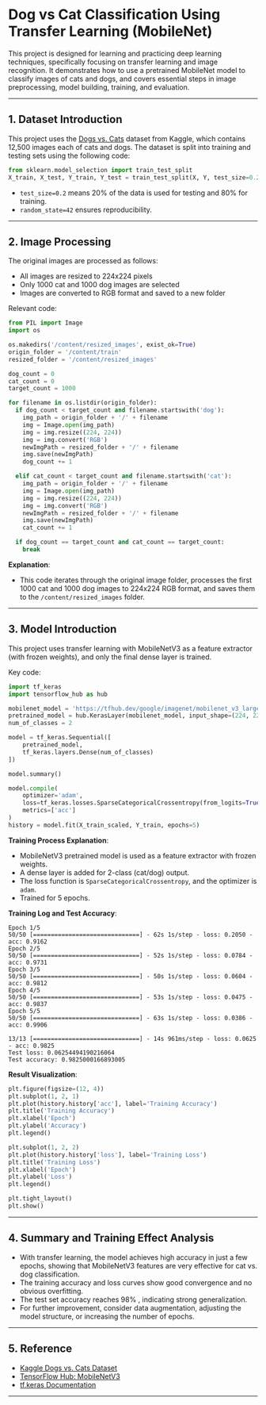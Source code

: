 # Dog vs Cat Classification Using Transfer Learning (MobileNet)

This project is designed for learning and practicing deep learning techniques, specifically focusing on transfer learning and image recognition. It demonstrates how to use a pretrained MobileNet model to classify images of cats and dogs, and covers essential steps in image preprocessing, model building, training, and evaluation.

---


## 1. Dataset Introduction

This project uses the [Dogs vs. Cats](https://www.kaggle.com/c/dogs-vs-cats) dataset from Kaggle, which contains 12,500 images each of cats and dogs. The dataset is split into training and testing sets using the following code:

```python
from sklearn.model_selection import train_test_split
X_train, X_test, Y_train, Y_test = train_test_split(X, Y, test_size=0.2, random_state=42)
```

- `test_size=0.2` means 20% of the data is used for testing and 80% for training.
- `random_state=42` ensures reproducibility.

---


## 2. Image Processing

The original images are processed as follows:

- All images are resized to 224x224 pixels
- Only 1000 cat and 1000 dog images are selected
- Images are converted to RGB format and saved to a new folder

Relevant code:

```python
from PIL import Image
import os

os.makedirs('/content/resized_images', exist_ok=True)
origin_folder = '/content/train'
resized_folder = '/content/resized_images'

dog_count = 0
cat_count = 0
target_count = 1000

for filename in os.listdir(origin_folder):
  if dog_count < target_count and filename.startswith('dog'):
    img_path = origin_folder + '/' + filename
    img = Image.open(img_path)
    img = img.resize((224, 224))
    img = img.convert('RGB')
    newImgPath = resized_folder + '/' + filename
    img.save(newImgPath)
    dog_count += 1

  elif cat_count < target_count and filename.startswith('cat'):
    img_path = origin_folder + '/' + filename
    img = Image.open(img_path)
    img = img.resize((224, 224))
    img = img.convert('RGB')
    newImgPath = resized_folder + '/' + filename
    img.save(newImgPath)
    cat_count += 1

  if dog_count == target_count and cat_count == target_count:
    break
```


**Explanation**:  
- This code iterates through the original image folder, processes the first 1000 cat and 1000 dog images to 224x224 RGB format, and saves them to the `/content/resized_images` folder.

---


## 3. Model Introduction

This project uses transfer learning with MobileNetV3 as a feature extractor (with frozen weights), and only the final dense layer is trained.

Key code:

```python
import tf_keras
import tensorflow_hub as hub

mobilenet_model = 'https://tfhub.dev/google/imagenet/mobilenet_v3_large_100_224/feature_vector/5'
pretrained_model = hub.KerasLayer(mobilenet_model, input_shape=(224, 224, 3), trainable=False)
num_of_classes = 2

model = tf_keras.Sequential([
    pretrained_model,
    tf_keras.layers.Dense(num_of_classes)
])

model.summary()

model.compile(
    optimizer='adam',
    loss=tf_keras.losses.SparseCategoricalCrossentropy(from_logits=True),
    metrics=['acc']
)
history = model.fit(X_train_scaled, Y_train, epochs=5)
```


**Training Process Explanation**:  
- MobileNetV3 pretrained model is used as a feature extractor with frozen weights.
- A dense layer is added for 2-class (cat/dog) output.
- The loss function is `SparseCategoricalCrossentropy`, and the optimizer is `adam`.
- Trained for 5 epochs.

**Training Log and Test Accuracy**:

```
Epoch 1/5
50/50 [==============================] - 62s 1s/step - loss: 0.2050 - acc: 0.9162
Epoch 2/5
50/50 [==============================] - 52s 1s/step - loss: 0.0784 - acc: 0.9731
Epoch 3/5
50/50 [==============================] - 50s 1s/step - loss: 0.0604 - acc: 0.9812
Epoch 4/5
50/50 [==============================] - 53s 1s/step - loss: 0.0475 - acc: 0.9837
Epoch 5/5
50/50 [==============================] - 63s 1s/step - loss: 0.0386 - acc: 0.9906

13/13 [==============================] - 14s 961ms/step - loss: 0.0625 - acc: 0.9825
Test loss: 0.06254494190216064
Test accuracy: 0.9825000166893005
```

**Result Visualization**:

```python
plt.figure(figsize=(12, 4))
plt.subplot(1, 2, 1)
plt.plot(history.history['acc'], label='Training Accuracy')
plt.title('Training Accuracy')
plt.xlabel('Epoch')
plt.ylabel('Accuracy')
plt.legend()

plt.subplot(1, 2, 2)
plt.plot(history.history['loss'], label='Training Loss')
plt.title('Training Loss')
plt.xlabel('Epoch')
plt.ylabel('Loss')
plt.legend()

plt.tight_layout()
plt.show()
```

---


## 4. Summary and Training Effect Analysis

- With transfer learning, the model achieves high accuracy in just a few epochs, showing that MobileNetV3 features are very effective for cat vs. dog classification.
- The training accuracy and loss curves show good convergence and no obvious overfitting.
- The test set accuracy reaches 98% , indicating strong generalization.
- For further improvement, consider data augmentation, adjusting the model structure, or increasing the number of epochs.

---


## 5. Reference

- [Kaggle Dogs vs. Cats Dataset](https://www.kaggle.com/c/dogs-vs-cats)
- [TensorFlow Hub: MobileNetV3](https://tfhub.dev/google/imagenet/mobilenet_v3_large_100_224/feature_vector/5)
- [tf.keras Documentation](https://www.tensorflow.org/api_docs/python/tf/keras)

---
